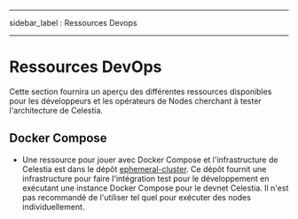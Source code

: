 - - -
sidebar_label : Ressources Devops
- - -

# Ressources DevOps

Cette section fournira un aperçu des différentes ressources disponibles pour les développeurs et les opérateurs de Nodes cherchant à tester l'architecture de Celestia.

## Docker Compose

* Une ressource pour jouer avec Docker Compose et l'infrastructure de Celestia est dans le dépôt [ephemeral-cluster](https://github.com/celestiaorg/ephemeral-cluster). Ce dépôt fournit une infrastructure pour faire l'intégration test pour le développement en exécutant une instance Docker Compose pour le devnet Celestia. Il n'est pas recommandé de l'utiliser tel quel pour exécuter des nodes individuellement.
